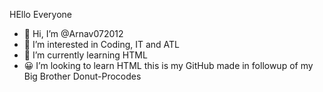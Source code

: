 HEllo Everyone
- 👋 Hi, I’m @Arnav072012
- 👀 I’m interested in Coding, IT and ATL
- 🌱 I’m currently learning HTML
- 😀 I’m looking to learn HTML this is my GitHub made in followup of my Big Brother  Donut-Procodes

